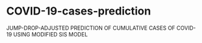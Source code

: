 # COVID-19-cases-prediction
JUMP-DROP-ADJUSTED PREDICTION OF CUMULATIVE CASES OF COVID-19 USING MODIFIED SIS MODEL
